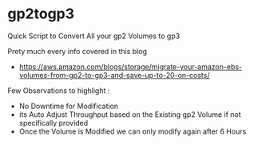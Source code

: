 # gp2togp3
Quick Script to Convert All your gp2 Volumes to gp3 

Prety much every info covered in this blog 

- https://aws.amazon.com/blogs/storage/migrate-your-amazon-ebs-volumes-from-gp2-to-gp3-and-save-up-to-20-on-costs/

Few Observations to highlight :

- No Downtime for Modification
- its Auto Adjust Throughput based on the Existing gp2 Volume if not specifically provided
- Once the Volume is Modified we can only modify again after 6 Hours

